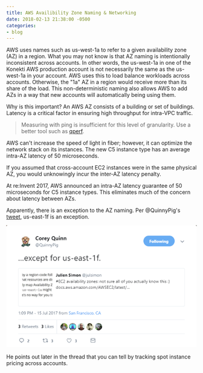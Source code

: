 ```yaml
---
title: AWS Availibility Zone Naming & Networking
date: 2018-02-13 21:38:00 -0500
categories:
- blog
---
```

AWS uses names such as us-west-1a to refer to a given availability zone (AZ) in a region. What you may not know is that AZ naming is intentionally inconsistent across accounts. In other words, the us-west-1a in one of the Konekti AWS production account is not necessarily the same as the us-west-1a in your account. AWS uses this to load balance workloads across accounts. Otherwise, the "1a" AZ in a region would receive more than its share of the load. This non-deterministic naming also allows AWS to add AZs in a way that new accounts will automatically being using them.

Why is this important? An AWS AZ consists of a building or set of buildings. Latency is a critical factor in ensuring high throughput for intra-VPC traffic. 

> Measuring with ping is insufficient for this level of granularity. Use a better tool such as [qperf](https://github.com/linux-rdma/qperf "qperf").

AWS can't  increase the speed of light in fiber; however, it can optimize the network stack on its instances. The new C5 instance type has an average intra-AZ latency of 50 microseconds.

If you assumed that cross-account EC2 instances were in the same physical AZ, you would unknowingly incur the inter-AZ latency penalty.

At re:Invent 2017, AWS announced an intra-AZ latency guarantee of 50 microseconds for C5 instance types. This eliminates much of the concern about latency between AZs.

Apparently, there is an exception to the AZ naming. Per @QuinnyPig's [tweet](https://twitter.com/quinnypig/status/886271525984256000), us-east-1f is an exception.

![](/uploads/2018/02/14/az-tweet.PNG "Corey Quinn Tweet")

He points out later in the thread that you can tell by tracking spot instance pricing across accounts.